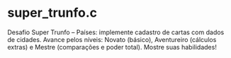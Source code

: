 # super_trunfo.c
Desafio Super Trunfo – Países: implemente cadastro de cartas com dados de cidades. Avance pelos níveis: Novato (básico), Aventureiro (cálculos extras) e Mestre (comparações e poder total). Mostre suas habilidades!  
